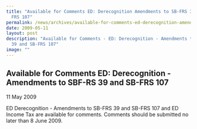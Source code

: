 ```yaml
---
title: "Available for Comments ED: Derecognition Amendments to SB-FRS 39 and SB
  FRS 107"
permalink: /news/archives/available-for-comments-ed-derecognition-amendments-to-sb-frs-39-and-sb-frs-107/
date: 2009-05-11
layout: post
description: "Available for Comments - ED: Derecognition - Amendments to SB-FRS
  39 and SB-FRS 107"
image: ""
---
```

Available for Comments ED: Derecognition - Amendments to SBF-RS 39 and SB-FRS 107
-----------------------------------------------------------------------------------

11 May 2009

ED Derecognition - Amendments to SB-FRS 39 and SB-FRS 107 and ED Income Tax are available for comments. Comments should be submitted no later than 8 June 2009.